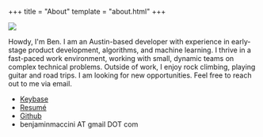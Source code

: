 +++
title = "About"
template = "about.html"
+++

<img class="center-img" src="../self.jpg" />

Howdy, I'm Ben. I am an Austin-based developer with experience in early-stage product development, algorithms, 
and machine learning. I thrive in a fast-paced work environment, working with small, dynamic teams on complex technical problems. 
Outside of work, I enjoy rock climbing, playing guitar and road trips. I am looking for new opportunities. Feel free to reach out to me via email.
- [Keybase](https://keybase.io/benjaminmaccini)
- [Resumé](../resume.pdf)
- [Github](https://github.com/benjaminmaccini)
- benjaminmaccini AT gmail DOT com

